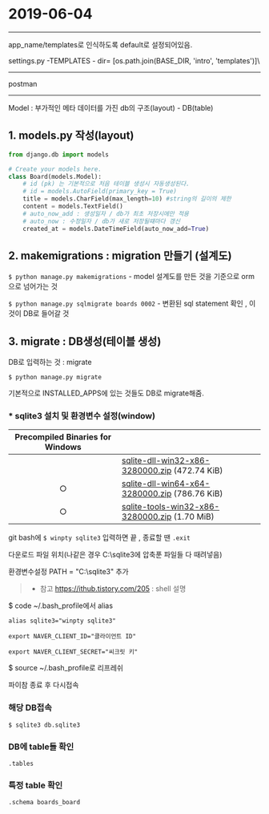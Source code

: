 # 2019-06-04

------

app_name/templates로 인식하도록 default로 설정되어있음.

settings.py -TEMPLATES - dir= [os.path.join(BASE_DIR, 'intro', 'templates')]\



------

postman 

------

Model : 부가적인 메타 데이터를 가진 db의 구조(layout) - DB(table)

## 1. models.py 작성(layout)

```python
from django.db import models

# Create your models here.
class Board(models.Model):
    # id (pk) 는 기본적으로 처음 테이블 생성시 자동생성된다.
    # id = models.AutoField(primary_key = True)
    title = models.CharField(max_length=10) #string의 길이의 제한
    content = models.TextField()
    # auto_now_add : 생성일자 / db가 최초 저장시에만 적용
    # auto_now : 수정일자 / db가 새로 저장될떄마다 갱신
    created_at = models.DateTimeField(auto_now_add=True)
```



## 2. makemigrations : migration 만들기 (설계도)

`$ python manage.py makemigrations` - model 설계도를 만든 것을 기준으로 orm으로 넘어가는 것

`$ python manage.py sqlmigrate boards 0002` - 변환된 sql statement 확인 , 이것이 DB로 들어갈 것



## 3. migrate : DB생성(테이블 생성)

DB로 입력하는 것 : migrate

`$ python manage.py migrate`  

기본적으로 INSTALLED_APPS에 있는 것들도 DB로 migrate해줌.



### * sqlite3 설치 및 환경변수 설정(window) 

| **Precompiled Binaries for Windows** |                                                              |
| :----------------------------------: | ------------------------------------------------------------ |
|                                      | [sqlite-dll-win32-x86-3280000.zip](https://www.sqlite.org/2019/sqlite-dll-win32-x86-3280000.zip) (472.74 KiB) |
|                  ○                   | [sqlite-dll-win64-x64-3280000.zip](https://www.sqlite.org/2019/sqlite-dll-win64-x64-3280000.zip) (786.76 KiB) |
|                  ○                   | [sqlite-tools-win32-x86-3280000.zip](https://www.sqlite.org/2019/sqlite-tools-win32-x86-3280000.zip) (1.70 MiB) |

git bash에 `$ winpty sqlite3` 입력하면 끝 , 종료할 땐 `.exit`

다운로드 파일 위치(나같은 경우 C:\sqlite3에 압축푼 파일들 다 때려넣음) 

환경변수설정 PATH = "C:\sqlite3" 추가

> - 참고 <https://ithub.tistory.com/205> :  shell 설명



$ code ~/.bash_profile에서 alias 

```"alias sqlite3="winpty sqlite3"
alias sqlite3="winpty sqlite3"

export NAVER_CLIENT_ID="클라이언트 ID"

export NAVER_CLIENT_SECRET="씨크릿 키"

```

$ source ~/.bash_profile로 리프레쉬

파이참 종료 후 다시접속



### 해당 DB접속

`$ sqlite3 db.sqlite3`

### DB에 table들 확인

 `.tables`

### 특정 table 확인

 `.schema boards_board` 